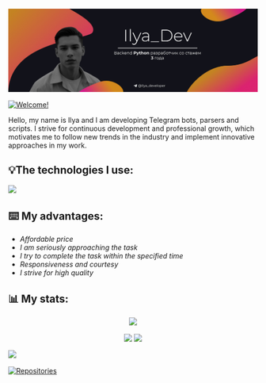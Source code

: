 <p align="center"><img src="https://github.com/Ilya-Digital/Ilya-Digital/blob/main/Banner_Dev.jpg"></img></p>


<a href="https://git.io/typing-svg"><img src="https://readme-typing-svg.demolab.com?font=Fira+Code&size=60&pause=500&color=FFFFFF&center=true&random=false&width=1200&height=120&lines=Welcome!" alt="Welcome!" /></a>

Hello, my name is Ilya and I am developing Telegram bots, parsers and scripts. I strive for continuous development and professional growth, which motivates me to follow new trends in the industry and implement innovative approaches in my work.

## 💡The technologies I use:

<div>
  <img src="https://skillicons.dev/icons?i=py,html,css,git,postgres,pycharm,sqlite,vscode,bash,bots,github,powershell,stackoverflow,">
</div>

## ⌨️ My advantages:

- *Affordable price*
- *I am seriously approaching the task*
- *I try to complete the task within the specified time*
- *Responsiveness and courtesy*
- *I strive for high quality*

## 📊 My stats:

<p align="center">
   <img src="http://github-profile-summary-cards.vercel.app/api/cards/profile-details?username=Ilya-Digital&theme=tokyonight">
</p>
<p align="center">
  <img src="https://github-profile-summary-cards.vercel.app/api/cards/stats?username=Ilya-Digital&theme=tokyonight">
  <img src="https://github-profile-summary-cards.vercel.app/api/cards/productive-time?username=Ilya-Digital&theme=tokyonight">
</p>

<img src="https://user-images.githubusercontent.com/74038190/225813708-98b745f2-7d22-48cf-9150-083f1b00d6c9.gif">

<a href="https://git.io/typing-svg"><img src="https://readme-typing-svg.demolab.com?font=Fira+Code&size=60&pause=500&color=FFFFFF&center=true&random=false&width=1200&height=120&lines=Repositories" alt="Repositories" /></a>
